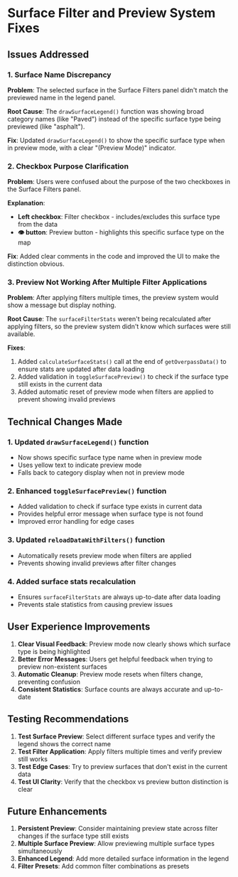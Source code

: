 # Surface Filter and Preview System Fixes

## Issues Addressed

### 1. Surface Name Discrepancy
**Problem**: The selected surface in the Surface Filters panel didn't match the previewed name in the legend panel.

**Root Cause**: The `drawSurfaceLegend()` function was showing broad category names (like "Paved") instead of the specific surface type being previewed (like "asphalt").

**Fix**: Updated `drawSurfaceLegend()` to show the specific surface type when in preview mode, with a clear "(Preview Mode)" indicator.

### 2. Checkbox Purpose Clarification
**Problem**: Users were confused about the purpose of the two checkboxes in the Surface Filters panel.

**Explanation**:
- **Left checkbox**: Filter checkbox - includes/excludes this surface type from the data
- **👁 button**: Preview button - highlights this specific surface type on the map

**Fix**: Added clear comments in the code and improved the UI to make the distinction obvious.

### 3. Preview Not Working After Multiple Filter Applications
**Problem**: After applying filters multiple times, the preview system would show a message but display nothing.

**Root Cause**: The `surfaceFilterStats` weren't being recalculated after applying filters, so the preview system didn't know which surfaces were still available.

**Fixes**:
1. Added `calculateSurfaceStats()` call at the end of `getOverpassData()` to ensure stats are updated after data loading
2. Added validation in `toggleSurfacePreview()` to check if the surface type still exists in the current data
3. Added automatic reset of preview mode when filters are applied to prevent showing invalid previews

## Technical Changes Made

### 1. Updated `drawSurfaceLegend()` function
- Now shows specific surface type name when in preview mode
- Uses yellow text to indicate preview mode
- Falls back to category display when not in preview mode

### 2. Enhanced `toggleSurfacePreview()` function
- Added validation to check if surface type exists in current data
- Provides helpful error message when surface type is not found
- Improved error handling for edge cases

### 3. Updated `reloadDataWithFilters()` function
- Automatically resets preview mode when filters are applied
- Prevents showing invalid previews after filter changes

### 4. Added surface stats recalculation
- Ensures `surfaceFilterStats` are always up-to-date after data loading
- Prevents stale statistics from causing preview issues

## User Experience Improvements

1. **Clear Visual Feedback**: Preview mode now clearly shows which surface type is being highlighted
2. **Better Error Messages**: Users get helpful feedback when trying to preview non-existent surfaces
3. **Automatic Cleanup**: Preview mode resets when filters change, preventing confusion
4. **Consistent Statistics**: Surface counts are always accurate and up-to-date

## Testing Recommendations

1. **Test Surface Preview**: Select different surface types and verify the legend shows the correct name
2. **Test Filter Application**: Apply filters multiple times and verify preview still works
3. **Test Edge Cases**: Try to preview surfaces that don't exist in the current data
4. **Test UI Clarity**: Verify that the checkbox vs preview button distinction is clear

## Future Enhancements

1. **Persistent Preview**: Consider maintaining preview state across filter changes if the surface type still exists
2. **Multiple Surface Preview**: Allow previewing multiple surface types simultaneously
3. **Enhanced Legend**: Add more detailed surface information in the legend
4. **Filter Presets**: Add common filter combinations as presets 